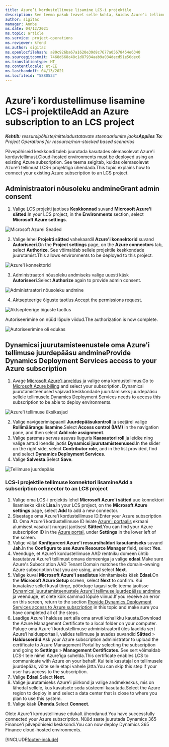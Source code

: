 ```yaml
---
title: Azure’i kordustellimuse lisamine LCS-i projektile
description: See teema pakub teavet selle kohta, kuidas Azure'i tellimust LCS-i projektiga ühendada.
author: sigitac
manager: Annbe
ms.date: 04/12/2021
ms.topic: article
ms.service: project-operations
ms.reviewer: kfend
ms.author: sigitac
ms.openlocfilehash: a80c926ba67a1620e39d8c7677a05678454e6340
ms.sourcegitcommit: 7468d668c48c1d87934aab9a034decd51e56dec6
ms.translationtype: HT
ms.contentlocale: et-EE
ms.lasthandoff: 04/13/2021
ms.locfileid: "5880533"
---
```

# <a name="add-an-azure-subscription-to-an-lcs-project"></a><span data-ttu-id="7d9d8-103">Azure’i kordustellimuse lisamine LCS-i projektile</span><span class="sxs-lookup"><span data-stu-id="7d9d8-103">Add an Azure subscription to an LCS project</span></span>

<span data-ttu-id="7d9d8-104">_**Kehtib:** ressursipõhiste/mitteladustatavate stsenaariumite jaoks_</span><span class="sxs-lookup"><span data-stu-id="7d9d8-104">_**Applies To:** Project Operations for resource/non-stocked based scenarios_</span></span>

<span data-ttu-id="7d9d8-105">Pilvepõhiseid keskkondi tuleb juurutada kasutades olemasolevat Azure'i korduvtellimust.</span><span class="sxs-lookup"><span data-stu-id="7d9d8-105">Cloud-hosted environments must be deployed using an existing Azure subscription.</span></span> <span data-ttu-id="7d9d8-106">See teema selgitab, kuidas olemasolevat Azure'i tellimust LCS-i projektiga ühendada.</span><span class="sxs-lookup"><span data-stu-id="7d9d8-106">This topic explains how to connect your existing Azure subscription to an LCS project.</span></span> 

## <a name="grant-admin-consent"></a><span data-ttu-id="7d9d8-107">Administraatori nõusoleku andmine</span><span class="sxs-lookup"><span data-stu-id="7d9d8-107">Grant admin consent</span></span>

1. <span data-ttu-id="7d9d8-108">Valige LCS projekti jaotises **Keskkonnad** suvand **Microsoft Azure'i sätted**.</span><span class="sxs-lookup"><span data-stu-id="7d9d8-108">In your LCS project, in the **Environments** section, select **Microsoft Azure settings**.</span></span>

![Microsoft Azurei Seaded](./media/1MicrosoftAzureSettings.png)

2. <span data-ttu-id="7d9d8-110">Valige lehel **Projekti sätted** vahekaardil **Azure'i konnektorid** suvand **Autoriseeri**.</span><span class="sxs-lookup"><span data-stu-id="7d9d8-110">On the **Project settings** page, on the **Azure connectors** tab, select **Authorize**.</span></span> <span data-ttu-id="7d9d8-111">See võimaldab sellele projektile keskkondade juurutamist.</span><span class="sxs-lookup"><span data-stu-id="7d9d8-111">This allows environments to be deployed to this project.</span></span>

![Azure'i konnektorid](./media/2AzureConnectors.png)

3. <span data-ttu-id="7d9d8-113">Administraatori nõusoleku andmiseks valige uuesti käsk **Autoriseeri**.</span><span class="sxs-lookup"><span data-stu-id="7d9d8-113">Select **Authorize** again to provide admin consent.</span></span>

![Administraatori nõusoleku andmine](./media/3GrantAdminConsent.png)

4. <span data-ttu-id="7d9d8-115">Aktsepteerige õiguste taotlus.</span><span class="sxs-lookup"><span data-stu-id="7d9d8-115">Accept the permissions request.</span></span>

![Aktsepteerige õiguste taotlus](./media/4AcceptPermissionRequest.png)

<span data-ttu-id="7d9d8-117">Autoriseerimine on nüüd lõpule viidud.</span><span class="sxs-lookup"><span data-stu-id="7d9d8-117">The authorization is now complete.</span></span> 

![Autoriseerimine oli edukas](./media/5AuthorizationComplete.png)

## <a name="provide-dynamics-deployment-services-access-to-your-azure-subscription"></a><a name="provide"></a><span data-ttu-id="7d9d8-119">Dynamicsi juurutamisteenustele oma Azure'i tellimuse juurdepääsu andmine</span><span class="sxs-lookup"><span data-stu-id="7d9d8-119">Provide Dynamics Deployment Services access to your Azure subscription</span></span>

1. <span data-ttu-id="7d9d8-120">Avage [Microsoft Azure'i arveldus](https://portal.azure.com/#blade/Microsoft\_Azure\_Billing/SubscriptionsBlade) ja valige oma kordustellimus.</span><span class="sxs-lookup"><span data-stu-id="7d9d8-120">Go to [Microsoft Azure billing](https://portal.azure.com/#blade/Microsoft\_Azure\_Billing/SubscriptionsBlade) and select your subscription.</span></span> <span data-ttu-id="7d9d8-121">Dynamicsi juurutamisteenused vajavad keskkondade juurutamiseks juurdepääsu sellele tellimusele.</span><span class="sxs-lookup"><span data-stu-id="7d9d8-121">Dynamics Deployment Services needs to access this subscription to be able to deploy environments.</span></span>

![Azure'i tellimuse üksikasjad](./media/6AzureSubscription.png)

2. <span data-ttu-id="7d9d8-123">Valige navigeerimispaanil **Juurdepääsukontroll** ja seejärel valige **Rollimäärangu lisamine**.</span><span class="sxs-lookup"><span data-stu-id="7d9d8-123">Select **Access control (IAM)** in the navigation pane, and then select **Add role assignment**.</span></span>
3. <span data-ttu-id="7d9d8-124">Valige paremas servas asuvas liuguris **Kaasautori roll** ja leidke ning valige antud loendis jaotis **Dynamicsi juurutamisteenused**.</span><span class="sxs-lookup"><span data-stu-id="7d9d8-124">In the slider on the right side, select **Contributor role**, and in the list provided, find and select **Dynamics Deployment Services**.</span></span> 
4. <span data-ttu-id="7d9d8-125">Valige **Salvesta**.</span><span class="sxs-lookup"><span data-stu-id="7d9d8-125">Select **Save**.</span></span>

![Tellimuse juurdepääs](./media/7SubscriptionAccess.png)

### <a name="add-a-subscription-connector-to-an-lcs-project"></a><span data-ttu-id="7d9d8-127">LCS-i projektile tellimuse konnektori lisamine</span><span class="sxs-lookup"><span data-stu-id="7d9d8-127">Add a subscription connector to an LCS project</span></span>

1. <span data-ttu-id="7d9d8-128">Valige oma LCS-i projektis lehel **Microsoft Azure'i sätted** uue konnektori lisamiseks käsk **Lisa**.</span><span class="sxs-lookup"><span data-stu-id="7d9d8-128">In your LCS project, on the **Microsoft Azure settings** page, select **Add** to add a new connector.</span></span>
2. <span data-ttu-id="7d9d8-129">Sisestage oma Azure'i kordustellimuse ID.</span><span class="sxs-lookup"><span data-stu-id="7d9d8-129">Enter your Azure subscription ID.</span></span> <span data-ttu-id="7d9d8-130">Oma Azure'i kordustellimuse ID leiate [Azure'i portaalis](https://ms.portal.azure.com/) ekraani alumisest vasakult nurgast jaotisest  **Sätted**.</span><span class="sxs-lookup"><span data-stu-id="7d9d8-130">You can find your Azure subscription ID in the [Azure portal](https://ms.portal.azure.com/), under  **Settings**  in the lower left of the screen.</span></span>
3. <span data-ttu-id="7d9d8-131">Valige väljal **Konfigureeri Azure'i ressursihalduri kasutamiseks** suvand **Jah**.</span><span class="sxs-lookup"><span data-stu-id="7d9d8-131">In the **Configure to use Azure Resource Manager** field, select **Yes**.</span></span>
4. <span data-ttu-id="7d9d8-132">Veenduge, et Azure'i kordustellimuse AAD rentniku domeen ühtib kasutatava Azure'i tellimust omava domeeniga ja valige **edasi**.</span><span class="sxs-lookup"><span data-stu-id="7d9d8-132">Make sure Azure's Subscription AAD Tenant Domain matches the domain-owning Azure subscription that you are using, and select **Next**.</span></span>
5. <span data-ttu-id="7d9d8-133">Valige kuval **Microsoft Azure'i seadistus** kinnitamiseks käsk **Edasi**.</span><span class="sxs-lookup"><span data-stu-id="7d9d8-133">On the **Microsoft Azure Setup** screen, select **Next** to confirm.</span></span> <span data-ttu-id="7d9d8-134">Kui kuvatakse sellel kuval tõrge, pöörduge tagasi selle teema jaotisse [Dynamicsi juurutamisteenustele Azure'i tellimuse juurdepääsu andmine](#provide) ja veenduge, et olete kõik sammud lõpule viinud.</span><span class="sxs-lookup"><span data-stu-id="7d9d8-134">If you receive an error on this screen, return to the section [Provide Dynamics Deployment Services access to Azure subscription](#provide) in this topic and make sure you have completed all of the steps.</span></span>
6. <span data-ttu-id="7d9d8-135">Laadige Azure’i halduse sert alla oma arvuti kohalikku kausta.</span><span class="sxs-lookup"><span data-stu-id="7d9d8-135">Download the Azure Management Certificate to a local folder on your computer.</span></span> <span data-ttu-id="7d9d8-136">Paluge oma Azure’i kordustellimuse administraatoril üles laadida sert Azure’i haldusportaali, valides tellimuse ja avades suvandid **Sätted** > **Haldusserdid**.</span><span class="sxs-lookup"><span data-stu-id="7d9d8-136">Ask your Azure subscription administrator to upload the certificate to Azure Management Portal by selecting the subscription and going to **Settings** > **Management Certificates**.</span></span> <span data-ttu-id="7d9d8-137">See sert võimaldab LCS-l teie nimel Azure’iga suhelda.</span><span class="sxs-lookup"><span data-stu-id="7d9d8-137">This certificate enables LCS to communicate with Azure on your behalf.</span></span> <span data-ttu-id="7d9d8-138">Kui teie kasutajal on tellimusele juurdepääs, võite selle etapi vahele jätta.</span><span class="sxs-lookup"><span data-stu-id="7d9d8-138">You can skip this step if your user has access to the subscription.</span></span>
7. <span data-ttu-id="7d9d8-139">Valige **Edasi**.</span><span class="sxs-lookup"><span data-stu-id="7d9d8-139">Select  **Next**.</span></span>
8. <span data-ttu-id="7d9d8-140">Valige juurutamiseks Azure'i piirkond ja valige andmekeskus, mis on lähedal sellele, kus kavatsete seda süsteemi kasutada.</span><span class="sxs-lookup"><span data-stu-id="7d9d8-140">Select the Azure region to deploy in and select a data center that is close to where you plan to use this system.</span></span>
9.  <span data-ttu-id="7d9d8-141">Valige käsk **Ühenda**.</span><span class="sxs-lookup"><span data-stu-id="7d9d8-141">Select  **Connect**.</span></span>

<span data-ttu-id="7d9d8-142">Olete Azure'i kordustellimuse edukalt ühendanud.</span><span class="sxs-lookup"><span data-stu-id="7d9d8-142">You have successfully connected your Azure subscription.</span></span> <span data-ttu-id="7d9d8-143">Nüüd saate juurutada Dynamics 365 Finance'i pilvepõhiseid keskkondi.</span><span class="sxs-lookup"><span data-stu-id="7d9d8-143">You can now deploy Dynamics 365 Finance cloud-hosted environments.</span></span>




[!INCLUDE[footer-include](../includes/footer-banner.md)]
